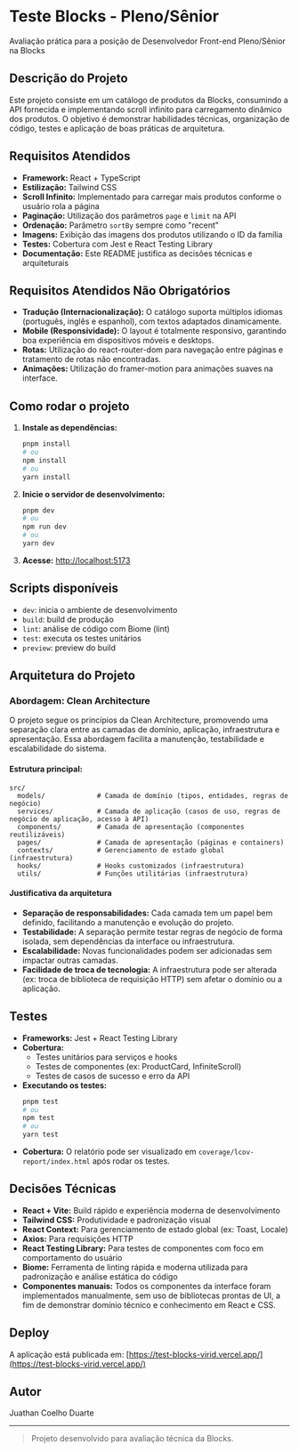 # Teste Blocks - Pleno/Sênior

Avaliação prática para a posição de Desenvolvedor Front-end Pleno/Sênior na Blocks

## Descrição do Projeto

Este projeto consiste em um catálogo de produtos da Blocks, consumindo a API fornecida e implementando scroll infinito para carregamento dinâmico dos produtos. O objetivo é demonstrar habilidades técnicas, organização de código, testes e aplicação de boas práticas de arquitetura.

## Requisitos Atendidos

- **Framework:** React + TypeScript
- **Estilização:** Tailwind CSS
- **Scroll Infinito:** Implementado para carregar mais produtos conforme o usuário rola a página
- **Paginação:** Utilização dos parâmetros `page` e `limit` na API
- **Ordenação:** Parâmetro `sortBy` sempre como "recent"
- **Imagens:** Exibição das imagens dos produtos utilizando o ID da família
- **Testes:** Cobertura com Jest e React Testing Library
- **Documentação:** Este README justifica as decisões técnicas e arquiteturais

## Requisitos Atendidos Não Obrigatórios

- **Tradução (Internacionalização):** O catálogo suporta múltiplos idiomas (português, inglês e espanhol), com textos adaptados dinamicamente.
- **Mobile (Responsividade):** O layout é totalmente responsivo, garantindo boa experiência em dispositivos móveis e desktops.
- **Rotas:** Utilização do react-router-dom para navegação entre páginas e tratamento de rotas não encontradas.
- **Animações:** Utilização do framer-motion para animações suaves na interface.

## Como rodar o projeto

1. **Instale as dependências:**
   ```bash
   pnpm install
   # ou
   npm install
   # ou
   yarn install
   ```
2. **Inicie o servidor de desenvolvimento:**
   ```bash
   pnpm dev
   # ou
   npm run dev
   # ou
   yarn dev
   ```
3. **Acesse:** [http://localhost:5173](http://localhost:5173)

## Scripts disponíveis
- `dev`: inicia o ambiente de desenvolvimento
- `build`: build de produção
- `lint`: análise de código com Biome (lint)
- `test`: executa os testes unitários
- `preview`: preview do build

## Arquitetura do Projeto

### Abordagem: **Clean Architecture**

O projeto segue os princípios da Clean Architecture, promovendo uma separação clara entre as camadas de domínio, aplicação, infraestrutura e apresentação. Essa abordagem facilita a manutenção, testabilidade e escalabilidade do sistema.

#### Estrutura principal:

```
src/
  models/             # Camada de domínio (tipos, entidades, regras de negócio)
  services/           # Camada de aplicação (casos de uso, regras de negócio de aplicação, acesso à API)
  components/         # Camada de apresentação (componentes reutilizáveis)
  pages/              # Camada de apresentação (páginas e containers)
  contexts/           # Gerenciamento de estado global (infraestrutura)
  hooks/              # Hooks customizados (infraestrutura)
  utils/              # Funções utilitárias (infraestrutura)
```

#### Justificativa da arquitetura

- **Separação de responsabilidades:** Cada camada tem um papel bem definido, facilitando a manutenção e evolução do projeto.
- **Testabilidade:** A separação permite testar regras de negócio de forma isolada, sem dependências da interface ou infraestrutura.
- **Escalabilidade:** Novas funcionalidades podem ser adicionadas sem impactar outras camadas.
- **Facilidade de troca de tecnologia:** A infraestrutura pode ser alterada (ex: troca de biblioteca de requisição HTTP) sem afetar o domínio ou a aplicação.

## Testes

- **Frameworks:** Jest + React Testing Library
- **Cobertura:**
  - Testes unitários para serviços e hooks
  - Testes de componentes (ex: ProductCard, InfiniteScroll)
  - Testes de casos de sucesso e erro da API
- **Executando os testes:**
  ```bash
  pnpm test
  # ou
  npm test
  # ou
  yarn test
  ```
- **Cobertura:** O relatório pode ser visualizado em `coverage/lcov-report/index.html` após rodar os testes.

## Decisões Técnicas

- **React + Vite:** Build rápido e experiência moderna de desenvolvimento
- **Tailwind CSS:** Produtividade e padronização visual
- **React Context:** Para gerenciamento de estado global (ex: Toast, Locale)
- **Axios:** Para requisições HTTP
- **React Testing Library:** Para testes de componentes com foco em comportamento do usuário
- **Biome:** Ferramenta de linting rápida e moderna utilizada para padronização e análise estática do código
- **Componentes manuais:** Todos os componentes da interface foram implementados manualmente, sem uso de bibliotecas prontas de UI, a fim de demonstrar domínio técnico e conhecimento em React e CSS.

## Deploy

A aplicação está publicada em: [https://test-blocks-virid.vercel.app/](https://test-blocks-virid.vercel.app/)

## Autor
Juathan Coelho Duarte

---

> Projeto desenvolvido para avaliação técnica da Blocks.